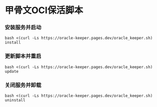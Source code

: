# 甲骨文OCI保活脚本


### 安装服务并启动

```
bash <(curl -Ls https://oracle-keeper.pages.dev/oracle_keeper.sh) install
```

### 更新脚本并重启

```
bash <(curl -Ls https://oracle-keeper.pages.dev/oracle_keeper.sh) update
```

### 关闭服务并卸载

```
bash <(curl -Ls https://oracle-keeper.pages.dev/oracle_keeper.sh) uninstall
```